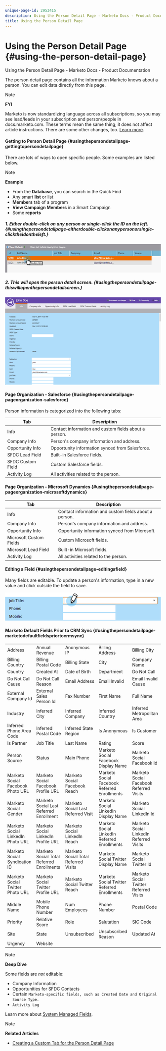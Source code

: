 ```yaml
---
unique-page-id: 2953415
description: Using the Person Detail Page - Marketo Docs - Product Documentation
title: Using the Person Detail Page
---
```


# Using the Person Detail Page {#using-the-person-detail-page}

Using the Person Detail Page - Marketo Docs - Product Documentation

The person detail page contains all the information Marketo knows about a person. You can edit data directly from this page.

>[!NOTE]
>
>**FYI**
>
>Marketo is now standardizing language across all subscriptions, so you may see lead/leads in your subscription and person/people in docs.marketo.com. These terms mean the same thing; it does not affect article instructions. There are some other changes, too. [Learn more](http://docs.marketo.com/display/DOCS/Updates+to+Marketo+Terminology).

#### Getting to Person Detail Page {#usingthepersondetailpage-gettingtopersondetailpage}

There are lots of ways to open specific people. Some examples are listed below.

>[!NOTE]
>
>**Example**
>
>* From the **Database**, you can search in the Quick Find
>* Any smart **list** or list
>* **Members** tab of a program
>* **View Campaign Members** in a Smart Campaign
>* Some **reports**
>

##### 1. Either double-click on any person or single-click the ID on the left. {#usingthepersondetailpage-eitherdouble-clickonanypersonorsingle-clicktheidontheleft.}

![](assets/one-1.png)

##### 2. This will open the person detail screen.  {#usingthepersondetailpage-thiswillopenthepersondetailscreen.}

![](assets/two-5.png)

#### Page Organization - Salesforce {#usingthepersondetailpage-pageorganization-salesforce}

Person information is categorized into the following tabs:

| Tab |Description |
|---|---|
| Info |Contact information and custom fields about a person. |
| Company Info |Person's company information and address. |
| Opportunity Info |Opportunity information synced from Salesforce. |
| SFDC Lead Field |Built-in Salesforce fields. |
| SFDC Custom Field |Custom Salesforce fields. |
| Activity Log |All activities related to the person. |

#### Page Organization - Microsoft Dynamics {#usingthepersondetailpage-pageorganization-microsoftdynamics}

| Tab |Description |
|---|---|
| Info |Contact information and custom fields about a person. |
| Company Info |Person's company information and address. |
| Opportunity Info |Opportunity information synced from Microsoft. |
| Microsoft Custom Fields |Custom Microsoft fields. |
| Microsoft Lead Field |Built-in Microsoft fields. |
| Activity Log |All activities related to the person. |

#### Editing a Field {#usingthepersondetailpage-editingafield}

Many fields are editable. To update a person's information, type in a new value and click outside the field to save.

![](assets/image2015-2-27-11-3a14-3a2.png)

#### Marketo Default Fields Prior to CRM Sync {#usingthepersondetailpage-marketodefaultfieldspriortocrmsync}

|   |  |  |  |  |
|---|---|---|---|---|
| Address |Annual Revenue |Anonymous IP |Billing Address |Billing City |
| Billing Country |Billing Postal Code |Billing State |City |Company Name |
| Country |Created At |Date of Birth |Department |Do Not Call |
| Do Not Call Cause |Do Not Call Reason |Email Address |Email Invalid |Email Invalid Cause |
| External Company Id |External Sales Person Id |Fax Number |First Name |Full Name |
| Industry |Inferred City |Inferred Company |Inferred Country |Inferred Metropolitan Area |
| Inferred Phone Area Code |Inferred Postal Code |Inferred State Region |Is Anonymous |Is Customer |
| Is Partner |Job Title |Last Name |Rating |Score |
| Person Source |Status |Main Phone |Marketo Social Facebook Display Name |Marketo Social Facebook Id |
| Marketo Social Facebook Photo URL |Marketo Social Facebook Profile URL |Marketo Social Facebook Reach |Marketo Social Facebook Referred Enrollments |Marketo Social Facebook Referred Visits |
| Marketo Social Gender |Marketo Social Last Referred Enrollment |Marketo Social Last Referred Visit |Marketo Social LinkedIn Display Name |Marketo Social LinkedIn Id |
| Marketo Social LinkedIn Photo URL |Marketo Social LinkedIn Profile URL |Marketo Social LinkedIn Reach |Marketo Social LinkedIn Referred Enrollments |Marketo Social LinkedIn Referred Visits |
| Marketo Social Syndication ID |Marketo Social Total Referred Enrollments |Marketo Social Total Referred Visits |Marketo Social Twitter Display Name |Marketo Social Twitter Id |
| Marketo Social Twitter Photo URL |Marketo Social Twitter Profile URL |Marketo Social Twitter Reach |Marketo Social Twitter Referred Enrollments |Marketo Social Twitter Referred Visits |
| Middle Name |Mobile Phone Number |Num Employees |Phone Number |Postal Code |
| Priority |Relative Score |Role |Salutation |SIC Code |
| Site |State |Unsubscribed |Unsubscribed Reason |Updated At |
| Urgency |Website |  |  |  |

>[!NOTE]
>
>**Deep Dive**
>
>Some fields are *not* editable:
>
>* Company Information
>* Opportunities for SFDC Contacts
>* Certain `Marketo-specific fields, such as Created Date and Original Source Type.`
>* `Activity Log`
>
>Learn more about [System Managed Fields](../../../../../welcome-to-marketo-docs/product-docs/administration/field-management/understanding-system-managed-fields.md).

>[!NOTE]
>
>**Related Articles**
>
>* [Creating a Custom Tab for the Person Detail Page](../../../../../welcome-to-marketo-docs/product-docs/administration/settings/creating-a-custom-tab-for-the-person-detail-page.md)
>

